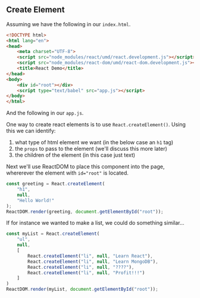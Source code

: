 ## Create Element

Assuming we have the following in our ```index.html```.

```html
<!DOCTYPE html>
<html lang="en">
<head>
    <meta charset="UTF-8">
    <script src="node_modules/react/umd/react.development.js"></script>
    <script src="node_modules/react-dom/umd/react-dom.development.js"></script>
    <title>React Demo</title>
</head>
<body>
    <div id="root"></div>
    <script type="text/babel" src="app.js"></script>
</body>
</html>
```

And the following in our ```app.js```.

One way to create react elements is to use ```React.createElement()```. Using this we can identify:
1. what type of html element we want (in the below case an ```h1``` tag)
2. the ```props``` to pass to the element (we'll discuss this more later)
3. the children of the element (in this case just text) 

Next we'll use ReactDOM to place this component into the page, whererever the element with ```id="root"``` is located.

```javascript
const greeting = React.createElement(
    "h1",
    null,
    "Hello World!"
);
ReactDOM.render(greeting, document.getElementById("root"));
```

If for instance we wanted to make a list, we could do something similar...

```javascript
const myList = React.createElement(
    "ul",
    null,
    [
        React.createElement("li", null, "Learn React"),
        React.createElement("li", null, "Learn MongoDB"),
        React.createElement("li", null, "????"),
        React.createElement("li", null, "Profit!!!")
    ]
)
ReactDOM.render(myList, document.getElementById("root"));
```